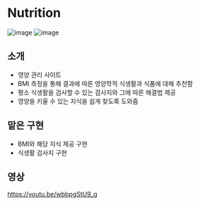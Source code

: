 # Nutrition 
![image](https://github.com/ub0329/Nutrition/assets/112606772/ee76c27f-567a-4a5f-9847-7c65d53931bf)
![image](https://github.com/ub0329/Nutrition/assets/112606772/6f0c9fce-810a-478c-89f3-7e1da6988673)




## 소개
- 영양 관리 사이트
- BMI 측정을 통해 결과에 따른 영양학적 식생활과 식품에 대해 추천함
- 평소 식생활을 검사할 수 있는 검사지와 그에 따른 해결법 제공
- 영양을 키울 수 있는 지식을 쉽게 찾도록 도와줌

## 맡은 구현
- BMI와 해당 지식 제공 구현
- 식생활 검사지 구현

## 영상
https://youtu.be/wbbpgStU9_g
